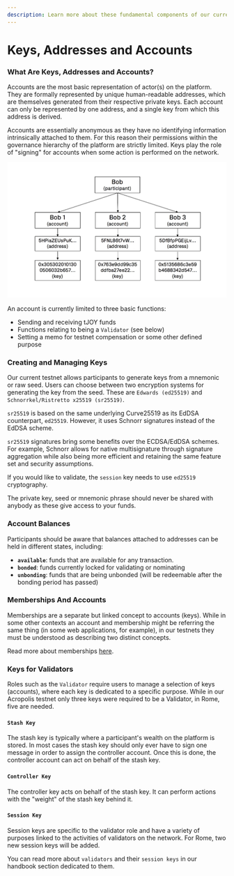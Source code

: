 ```yaml
---
description: Learn more about these fundamental components of our current testnet system.
---
```


# Keys, Addresses and Accounts

### What Are Keys, Addresses and Accounts?

Accounts are the most basic representation of actor\(s\) on the platform. They are formally represented by unique human-readable addresses, which are themselves generated from their respective private keys. Each account can only be represented by one address, and a single key from which this address is derived.

Accounts are essentially anonymous as they have no identifying information intrinsically attached to them. For this reason their permissions within the governance hierarchy of the platform are strictly limited. Keys play the role of "signing" for accounts when some action is performed on the network.

![Diagram showing the link between accounts, addresses and keys](../.gitbook/assets/accounts.jpeg)

An account is currently limited to three basic functions:

* Sending and receiving tJOY funds
* Functions relating to being a `Validator` \(see below\)
* Setting a memo for testnet compensation or some other defined purpose

### Creating and Managing Keys

Our current testnet allows participants to generate keys from a mnemonic or raw seed. Users can choose between two encryption systems for generating the key from the seed. These are `Edwards (ed25519)` and `Schnorrkel/Ristretto x25519 (sr25519)`.

`sr25519` is based on the same underlying Curve25519 as its EdDSA counterpart, `ed25519`. However, it uses Schnorr signatures instead of the EdDSA scheme. 

`sr25519` signatures bring some benefits over the ECDSA/EdDSA schemes. For example, Schnorr allows for native multisignature through signature aggregation while also being more efficient and retaining the same feature set and security assumptions.

If you would like to validate, the `session` key needs to use `ed25519` cryptography.

The private key, seed or mnemonic phrase should never be shared with anybody as these give access to your funds. 

### Account Balances

Participants should be aware that balances attached to addresses can be held in different states, including:

* **`available`**: funds that are available for any transaction.
* **`bonded`**: funds currently locked for validating or nominating
* **`unbonding`**: funds that are being unbonded \(will be redeemable after the bonding period has passed\)

### Memberships And Accounts

Memberships are a separate but linked concept to accounts \(keys\). While in some other contexts an account and membership might be referring the same thing \(in some web applications, for example\), in our testnets they must be understood as describing two distinct concepts.

 Read more about memberships [here](memberships/).

### Keys for Validators

Roles such as the `Validator` require users to manage a selection of keys \(accounts\), where each key is dedicated to a specific purpose. While in our Acropolis testnet only three keys were required to be a Validator, in Rome, five are needed.

#### `Stash Key`

The stash key is typically where a participant's wealth on the platform is stored. In most cases the stash key should only ever have to sign one message in order to assign the controller account. Once this is done, the controller account can act on behalf of the stash key.

#### `Controller Key`

The controller key acts on behalf of the stash key. It can perform actions with the "weight" of the stash key behind it.

#### `Session Key`

Session keys are specific to the validator role and have a variety of purposes linked to the activities of validators on the network. For Rome, two new session keys will be added.

You can read more about `validators` and their `session keys` in our handbook section dedicated to them.



